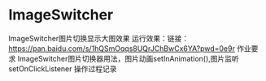 # ImageSwitcher
ImageSwitcher图片切换显示大图效果
运行效果：链接：https://pan.baidu.com/s/1hQSmOqqs8UQrJChBwCx6YA?pwd=0e9r 
作业要求
ImageSwitcher图片切换器用法，图片动画setInAnimation(),图片监听setOnClickListener
操作过程记录
